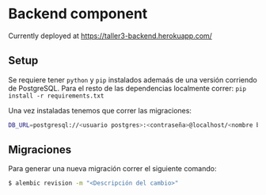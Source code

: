 # Backend component

Currently deployed at https://taller3-backend.herokuapp.com/

## Setup

Se requiere tener `python` y `pip` instalados ademaás de una versión corriendo de PostgreSQL. Para el resto de las dependencias localmente correr:
```pip install -r requirements.txt```

Una vez instaladas tenemos que correr las migraciones:

```bash
DB_URL=postgresql://<usuario postgres>:<contraseña>@localhost/<nombre base de datos> alembic upgrade head
```

## Migraciones

Para generar una nueva migración correr el siguiente comando:

```bash
$ alembic revision -m "<Descripción del cambio>"
```
